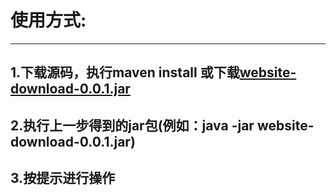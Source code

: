 使用方式:
========
---------
1.下载源码，执行maven install 或下载[website-download-0.0.1.jar](http://basc.io/io/github/wcnnkh/website-download/0.0.1/website-download-0.0.1.jar)
---------
2.执行上一步得到的jar包(例如：java -jar website-download-0.0.1.jar)
---------
3.按提示进行操作
---------
